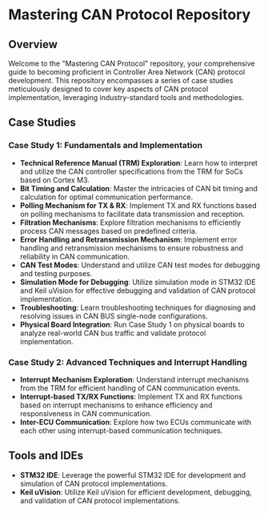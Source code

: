# Mastering CAN Protocol Repository

## Overview

Welcome to the "Mastering CAN Protocol" repository, your comprehensive guide to becoming proficient in Controller Area Network (CAN) protocol development. This repository encompasses a series of case studies meticulously designed to cover key aspects of CAN protocol implementation, leveraging industry-standard tools and methodologies.

## Case Studies

### Case Study 1: Fundamentals and Implementation
- **Technical Reference Manual (TRM) Exploration**: Learn how to interpret and utilize the CAN controller specifications from the TRM for SoCs based on Cortex M3.
- **Bit Timing and Calculation**: Master the intricacies of CAN bit timing and calculation for optimal communication performance.
- **Polling Mechanism for TX & RX**: Implement TX and RX functions based on polling mechanisms to facilitate data transmission and reception.
- **Filtration Mechanisms**: Explore filtration mechanisms to efficiently process CAN messages based on predefined criteria.
- **Error Handling and Retransmission Mechanism**: Implement error handling and retransmission mechanisms to ensure robustness and reliability in CAN communication.
- **CAN Test Modes**: Understand and utilize CAN test modes for debugging and testing purposes.
- **Simulation Mode for Debugging**: Utilize simulation mode in STM32 IDE and Keil uVision for effective debugging and validation of CAN protocol implementation.
- **Troubleshooting**: Learn troubleshooting techniques for diagnosing and resolving issues in CAN BUS single-node configurations.
- **Physical Board Integration**: Run Case Study 1 on physical boards to analyze real-world CAN bus traffic and validate protocol implementation.

### Case Study 2: Advanced Techniques and Interrupt Handling
- **Interrupt Mechanism Exploration**: Understand interrupt mechanisms from the TRM for efficient handling of CAN communication events.
- **Interrupt-based TX/RX Functions**: Implement TX and RX functions based on interrupt mechanisms to enhance efficiency and responsiveness in CAN communication.
- **Inter-ECU Communication**: Explore how two ECUs communicate with each other using interrupt-based communication techniques.

## Tools and IDEs
- **STM32 IDE**: Leverage the powerful STM32 IDE for development and simulation of CAN protocol implementations.
- **Keil uVision**: Utilize Keil uVision for efficient development, debugging, and validation of CAN protocol implementations.


